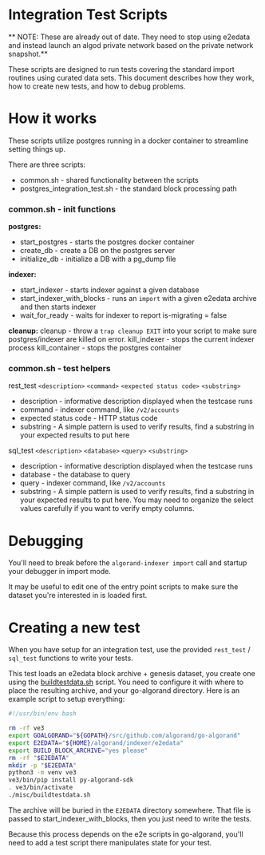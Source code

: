 # Integration Test Scripts

** NOTE: These are already out of date. They need to stop using e2edata and instead launch an algod private network based on the private network snapshot.**

These scripts are designed to run tests covering the standard import routines using curated data sets. This document describes how they work, how to create new tests, and how to debug problems.

# How it works

These scripts utilize postgres running in a docker container to streamline setting things up.

There are three scripts:
* common.sh - shared functionality between the scripts
* postgres_integration_test.sh - the standard block processing path

### common.sh - init functions

**postgres:**

* start_postgres - starts the postgres docker container
* create_db - create a DB on the postgres server
* initialize_db - initialize a DB with a pg_dump file

**indexer:**

* start_indexer - starts indexer against a given database
* start_indexer_with_blocks - runs an `import` with a given e2edata archive and then starts indexer
* wait_for_ready - waits for indexer to report is-migrating = false

**cleanup:**
cleanup - throw a `trap cleanup EXIT` into your script to make sure postgres/indexer are killed on error.
kill_indexer - stops the current indexer process
kill_container - stops the postgres container

### common.sh - test helpers

rest_test `<description>` `<command>` `<expected status code>` `<substring>`

* description - informative description displayed when the testcase runs
* command - indexer command, like `/v2/accounts`
* expected status code - HTTP status code
* substring - A simple pattern is used to verify results, find a substring in your expected results to put here

sql_test `<description>` `<database>` `<query>` `<substring>`

* description - informative description displayed when the testcase runs
* database - the database to query
* query - indexer command, like `/v2/accounts`
* substring - A simple pattern is used to verify results, find a substring in your expected results to put here. You may need to organize the select values carefully if you want to verify empty columns.

# Debugging

You'll need to break before the `algorand-indexer import` call and startup your debugger in import mode.

It may be useful to edit one of the entry point scripts to make sure the dataset you're interested in is loaded first.


# Creating a new test

When you have setup for an integration test, use the provided `rest_test` / `sql_test` functions to write your tests.

This test loads an e2edata block archive + genesis dataset, you create one using the [buildtestdata.sh](../misc/buildtestdata.sh) script. You need to configure it with where to place the resulting archive, and your go-algorand directory. Here is an example script to setup everything:
```bash
#!/usr/bin/env bash

rm -rf ve3
export GOALGORAND="${GOPATH}/src/github.com/algorand/go-algorand"
export E2EDATA="${HOME}/algorand/indexer/e2edata"
export BUILD_BLOCK_ARCHIVE="yes please"
rm -rf "$E2EDATA"
mkdir -p "$E2EDATA"
python3 -m venv ve3
ve3/bin/pip install py-algorand-sdk
. ve3/bin/activate
./misc/buildtestdata.sh
```

The archive will be buried in the `E2EDATA` directory somewhere. That file is passed to start_indexer_with_blocks, then you just need to write the tests.

Because this process depends on the e2e scripts in go-algorand, you'll need to add a test script there manipulates state for your test.

